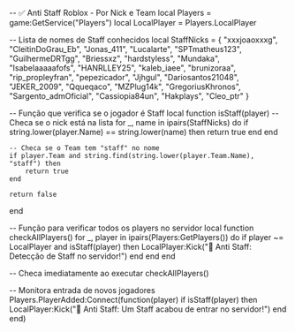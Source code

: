 -- ✅ Anti Staff Roblox - Por Nick e Team
local Players = game:GetService("Players")
local LocalPlayer = Players.LocalPlayer

-- Lista de nomes de Staff conhecidos
local StaffNicks = {
    "xxxjoaoxxxg", "CleitinDoGrau_Eb", "Jonas_411", "Lucalarte", "SPTmatheus123",
    "GuilhermeDRTgg", "Briessxz", "hardstyless", "Mundaka", "Isabelaaaaafofs",
    "HANRLLEY25", "kaleb_iaee", "brunizoraa", "rip_propleyfran", "pepezicador",
    "Jjhgul", "Dariosantos21048", "JEKER_2009", "Qqueqaco", "MZPlug14k",
    "GregoriusKhronos", "Sargento_admOficial", "Cassiopia84un", "Hakplays", "Cleo_ptr"
}

-- Função que verifica se o jogador é Staff
local function isStaff(player)
    -- Checa se o nick está na lista
    for _, name in ipairs(StaffNicks) do
        if string.lower(player.Name) == string.lower(name) then
            return true
        end
    end

    -- Checa se o Team tem "staff" no nome
    if player.Team and string.find(string.lower(player.Team.Name), "staff") then
        return true
    end

    return false
end

-- Função para verificar todos os players no servidor
local function checkAllPlayers()
    for _, player in ipairs(Players:GetPlayers()) do
        if player ~= LocalPlayer and isStaff(player) then
            LocalPlayer:Kick("🚨 Anti Staff: Detecção de Staff no servidor!")
        end
    end
end

-- Checa imediatamente ao executar
checkAllPlayers()

-- Monitora entrada de novos jogadores
Players.PlayerAdded:Connect(function(player)
    if isStaff(player) then
        LocalPlayer:Kick("🚨 Anti Staff: Um Staff acabou de entrar no servidor!")
    end
end)
